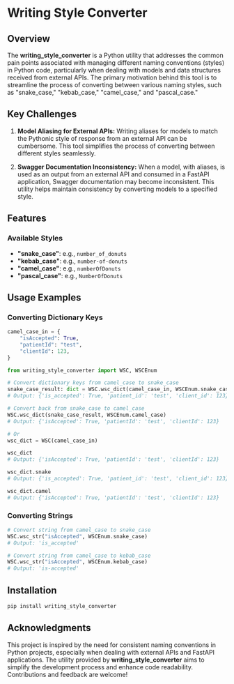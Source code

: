 # Writing Style Converter

## Overview

The **writing_style_converter** is a Python utility that addresses the common pain points associated with managing different naming conventions (styles) in Python code, particularly when dealing with models and data structures received from external APIs. The primary motivation behind this tool is to streamline the process of converting between various naming styles, such as "snake_case," "kebab_case," "camel_case," and "pascal_case."

## Key Challenges

1. **Model Aliasing for External APIs:**
   Writing aliases for models to match the Pythonic style of response from an external API can be cumbersome. This tool simplifies the process of converting between different styles seamlessly.

2. **Swagger Documentation Inconsistency:**
   When a model, with aliases, is used as an output from an external API and consumed in a FastAPI application, Swagger documentation may become inconsistent. This utility helps maintain consistency by converting models to a specified style.

## Features

### Available Styles

- **"snake_case"**: e.g., `number_of_donuts`
- **"kebab_case"**: e.g., `number-of-donuts`
- **"camel_case"**: e.g., `numberOfDonuts`
- **"pascal_case"**: e.g., `NumberOfDonuts`

## Usage Examples

### Converting Dictionary Keys

```python
camel_case_in = {
    "isAccepted": True,
    "patientId": "test",
    "clientId": 123,
}

from writing_style_converter import WSC, WSCEnum

# Convert dictionary keys from camel_case to snake_case
snake_case_result: dict = WSC.wsc_dict(camel_case_in, WSCEnum.snake_case) 
# Output: {'is_accepted': True, 'patient_id': 'test', 'client_id': 123}

# Convert back from snake_case to camel_case
WSC.wsc_dict(snake_case_result, WSCEnum.camel_case)
# Output: {'isAccepted': True, 'patientId': 'test', 'clientId': 123}

# Or
wsc_dict = WSC(camel_case_in)

wsc_dict
# Output: {'isAccepted': True, 'patientId': 'test', 'clientId': 123}

wsc_dict.snake
# Output: {'is_accepted': True, 'patient_id': 'test', 'client_id': 123}

wsc_dict.camel
# Output: {'isAccepted': True, 'patientId': 'test', 'clientId': 123}
```

### Converting Strings

```python
# Convert string from camel_case to snake_case
WSC.wsc_str("isAccepted", WSCEnum.snake_case)
# Output: 'is_accepted'

# Convert string from camel_case to kebab_case
WSC.wsc_str("isAccepted", WSCEnum.kebab_case)
# Output: 'is-accepted'
```

## Installation

```bash
pip install writing_style_converter
```

## Acknowledgments

This project is inspired by the need for consistent naming conventions in Python projects, especially when dealing with external APIs and FastAPI applications. The utility provided by **writing_style_converter** aims to simplify the development process and enhance code readability. Contributions and feedback are welcome!